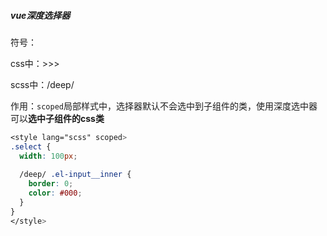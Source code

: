##### vue深度选择器

符号：

css中：>>> 

scss中：/deep/ 

作用：`scoped`局部样式中，选择器默认不会选中到子组件的类，使用深度选中器可以**选中子组件的css类**

~~~css
<style lang="scss" scoped>
.select {
  width: 100px;
 
  /deep/ .el-input__inner {
    border: 0;
    color: #000;
  }
}
</style>
~~~

